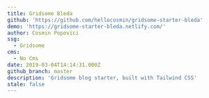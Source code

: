 ```yaml
---
title: Gridsome Bleda
github: 'https://github.com/hellocosmin/gridsome-starter-bleda'
demo: 'https://gridsome-starter-bleda.netlify.com/'
author: Cosmin Popovici
ssg:
  - Gridsome
cms:
  - No Cms
date: 2019-03-04T14:14:31.000Z
github_branch: master
description: 'Gridsome blog starter, built with Tailwind CSS'
stale: false
---
```

